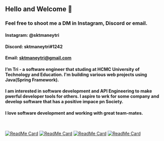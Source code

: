 

## Hello and Welcome 👋
### Feel free to shoot me a DM in Instagram, Discord or email.

#### Instagram: @sktmaneytri
#### Discord: sktmaneytri#1242
#### Email: sktmaneytri@gmail.com


#### I’m Tri - a software engineer that studing at HCMC University of Technology and Education. I'm building various web projects using Java(Spring Framework).

#### I am interested in software development and API Engineering to make pwerful developer tools for others. I aspire to wrk for some company and develop software that has a positive impace pn Society.


#### I love software development and working with great team-mates.

<br />

[![ReadMe Card](https://github-readme-stats.vercel.app/api/pin/?username=ApurvShah007&repo=Algorithmic-Trading)](https://github.com/ApurvShah007/Algorithmic_trading)
[![ReadMe Card](https://github-readme-stats.vercel.app/api/pin/?username=Apurvshah007&repo=portfolio-optimizer)](https://github.com/ApurvShah007/portfolio-optimizer)
[![ReadMe Card](https://github-readme-stats.vercel.app/api/pin/?username=ChiragJhawar&repo=ProjectReward)](https://github.com/ChiragJhawar/ProjectReward)
[![ReadMe Card](https://github-readme-stats.vercel.app/api/pin/?username=stocksmith&repo=ml-research)](https://github.com/stocksmith/ml-research)

<br />
